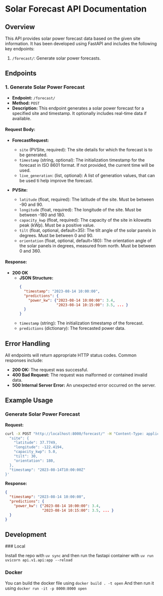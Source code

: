 # Solar Forecast API Documentation

## Overview

This API provides solar power forecast data based on the given site information. It has been developed using FastAPI and includes the following key endpoints:

1. `/forecast/`: Generate solar power forecasts.

## Endpoints

### 1. Generate Solar Power Forecast

- **Endpoint:** `/forecast/`
- **Method:** `POST`
- **Description:** This endpoint generates a solar power forecast for a specified site and timestamp. It optionally includes real-time data if available.

#### Request Body:

- **ForecastRequest:**
  - `site` (PVSite, required): The site details for which the forecast is to be generated.
  - `timestamp` (string, optional): The initialization timestamp for the forecast in ISO 8601 format. If not provided, the current time will be used.
  - `live_generation`: (list, optional): A list of generation values, that can be used ti help improve the forecast. 

- **PVSite:**
  - `latitude` (float, required): The latitude of the site. Must be between -90 and 90.
  - `longitude` (float, required): The longitude of the site. Must be between -180 and 180.
  - `capacity_kwp` (float, required): The capacity of the site in kilowatts peak (kWp). Must be a positive value.
  - `tilt` (float, optional, default=35): The tilt angle of the solar panels in degrees. Must be between 0 and 90.
  - `orientation` (float, optional, default=180): The orientation angle of the solar panels in degrees, measured from north. Must be between 0 and 360.

#### Response:

- **200 OK**
  - **JSON Structure:**
    ```json
    {
      "timestamp": "2023-08-14 10:00:00",
      "predictions": {
        "power_kw": {"2023-08-14 10:00:00": 3.4,
                     "2023-08-14 10:15:00": 3.5, ... }
      }
    }
    ```
  - `timestamp` (string): The initialization timestamp of the forecast.
  - `predictions` (dictionary): The forecasted power data. 

## Error Handling

All endpoints will return appropriate HTTP status codes. Common responses include:

- **200 OK:** The request was successful.
- **400 Bad Request:** The request was malformed or contained invalid data.
- **500 Internal Server Error:** An unexpected error occurred on the server.

## Example Usage

### Generate Solar Power Forecast

**Request:**

```bash
curl -X POST "http://localhost:8000/forecast/" -H "Content-Type: application/json" -d '{
  "site": {
    "latitude": 37.7749,
    "longitude": -122.4194,
    "capacity_kwp": 5.0,
    "tilt": 30,
    "orientation": 180,
  },
  "timestamp": "2023-08-14T10:00:00Z"
}'
```

**Response:**

```json
{
  "timestamp": "2023-08-14 10:00:00",
  "predictions": {
    "power_kw": {"2023-08-14 10:00:00": 3.4,
                 "2023-08-14 10:15:00": 3.5, ... }
  }
}
```


## Development

### Local

Install the repo with
```uv sync```
and then run the fastapi container with
```uv run uvicorn api.v1.api:app --reload ```

### Docker

You can build the docker file using
```docker build . -t open```
And then run it using
```docker run -it -p 8000:8000 open```